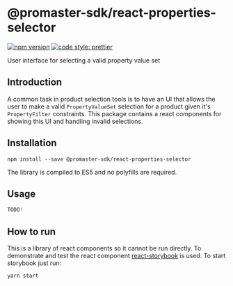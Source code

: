 # @promaster-sdk/react-properties-selector

[![npm version][version-image]][version-url]
[![code style: prettier][prettier-image]][prettier-url]

User interface for selecting a valid property value set

## Introduction

A common task in product selection tools is to have an UI that allows the user to make a valid `PropertyValueSet` selection for a product given it's `PropertyFilter` constraints. This package contains a react components for showing this UI and handling invalid selections.

## Installation

`npm install --save @promaster-sdk/react-properties-selector`

The library is compiled to ES5 and no polyfills are required.

## Usage

```js
TODO!
```

## How to run

This is a library of react components so it cannot be run directly. To demonstrate and test the react component [react-storybook](https://storybook.js.org/) is used. To start storybook just run:

```
yarn start
```

[version-image]: https://img.shields.io/npm/v/@promaster-sdk/react-properties-selector.svg?style=flat
[version-url]: https://www.npmjs.com/package/@promaster-sdk/react-properties-selector
[prettier-image]: https://img.shields.io/badge/code_style-prettier-ff69b4.svg?style=flat
[prettier-url]: https://github.com/prettier/prettier
